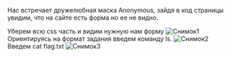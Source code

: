Нас встречает дружелюбная маска Anonymous, зайдя в код страницы увидим, что на сайте есть форма но ее не видно. 

Уберем всю css часть и видим нужную нам форму 
![Снимок1](https://user-images.githubusercontent.com/65190309/174660800-72069b08-2114-4a3c-ab53-9a15c1c0c491.PNG)
Ориентируясь на формат задания введем команду ls.
![Снимок2](https://user-images.githubusercontent.com/65190309/174660953-83047bd5-26b7-4c2d-8d26-3f230ff5f527.PNG)
Введем cat flag.txt
![Снимок3](https://user-images.githubusercontent.com/65190309/174661322-55ceaa3e-1c76-45a4-b80c-8bf901dafe0b.PNG)
